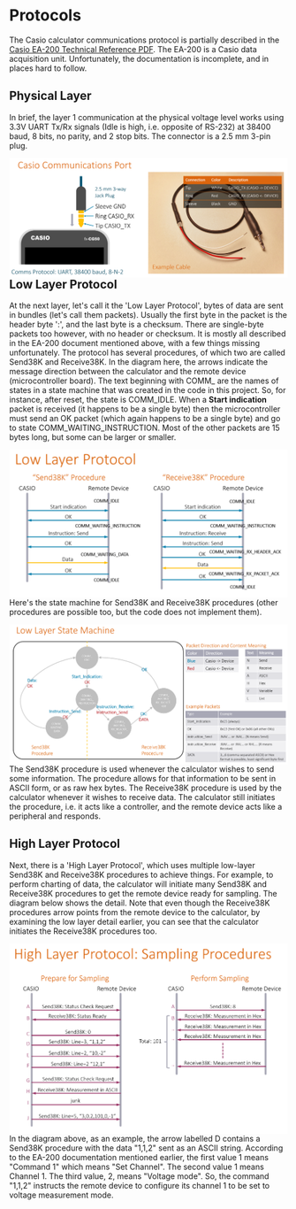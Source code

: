 # Protocols
The Casio calculator communications protocol is partially described in the [Casio EA-200 Technical Reference PDF](https://support.casio.com/en/manual/004/EA200_TechnicalReference_EN.pdf). The EA-200 is a Casio data acquisition unit.
Unfortunately, the documentation is incomplete, and in places hard to follow.

## Physical Layer
In brief, the layer 1 communication at the physical voltage level works using 3.3V UART Tx/Rx signals (Idle is high, i.e. opposite of RS-232) at 38400 baud, 8 bits, no parity, and 2 stop bits. The connector is a 2.5 mm 3-pin plug. 

<img src="images/casio-connector-diagram.png" width="640" style="float:left">

## Low Layer Protocol
At the next layer, let's call it the 'Low Layer Protocol', bytes of data are sent in bundles (let's call them packets). Usually the first byte in the packet is the header byte ':', and the last byte is a checksum. There are single-byte packets too however, with no header or checksum. It is mostly all described in the EA-200 document mentioned above, with a few things missing unfortunately. The protocol has several procedures, of which two are called Send38K and Receive38K. In the diagram here, the arrows indicate the message direction between the calculator and the remote device (microcontroller board). The text beginning with COMM_ are the names of states in a state machine that was created in the code in this project. So, for instance, after reset, the state is COMM_IDLE. When a **Start indication** packet is received (it happens to be a single byte) then the microcontroller must send an OK packet (which again happens to be a single byte) and go to state COMM_WAITING_INSTRUCTION. Most of the other packets are 15 bytes long, but some can be larger or smaller.

<img src="images/low-layer-protocol.png" width="640" style="float:left">

Here's the state machine for Send38K and Receive38K procedures (other procedures are possible too, but the code does not implement them).

<img src="images/low-layer-state-machine.png" width="720" style="float:left">

The Send38K procedure is used whenever the calculator wishes to send some information. The procedure allows for that information to be sent in ASCII form, or as raw hex bytes. The Receive38K procedure is used by the calculator whenever it wishes to receive data. The calculator still initiates the procedure, i.e. it acts like a controller, and the remote device acts like a peripheral and responds.

## High Layer Protocol
Next, there is a 'High Layer Protocol', which uses multiple low-layer Send38K and Receive38K procedures to achieve things. 
For example, to perform charting of data, the calculator will initiate many Send38K and Receive38K procedures to get the remote device ready for sampling. The diagram below shows the detail. Note that even though the Receive38K procedures arrow points from the remote device to the calculator, by examining the low layer detail earlier, you can see that the calculator initiates the Receive38K procedures too.

<img src="images/high-layer-protocol-sampling-procedures.png" width="640" style="float:left">

In the diagram above, as an example, the arrow labelled D contains a Send38K procedure with the data "1,1,2" sent as an ASCII string. According to the EA-200 documentation mentioned earlier, the first value 1 means "Command 1" which means "Set Channel". The second value 1 means Channel 1. The third value, 2, means "Voltage mode". So, the command "1,1,2" instructs the remote device to configure its channel 1 to be set to voltage measurement mode.
